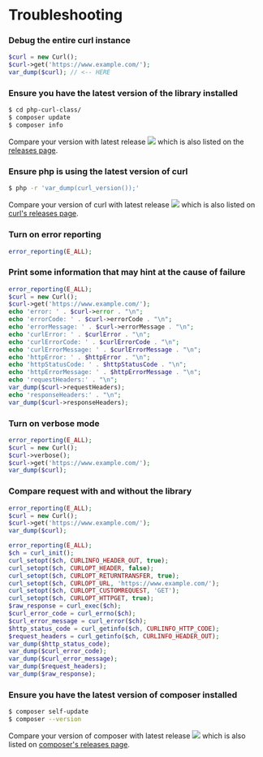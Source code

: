 # Troubleshooting

### Debug the entire curl instance

```php
$curl = new Curl();
$curl->get('https://www.example.com/');
var_dump($curl); // <-- HERE
```

### Ensure you have the latest version of the library installed

```bash
$ cd php-curl-class/
$ composer update
$ composer info
```
Compare your version with latest release ![](https://img.shields.io/github/release/php-curl-class/php-curl-class.svg?style=flat-square&sort=semver&color=rgba(0,0,0,0)&label=) which is also listed on the [releases page](https://github.com/php-curl-class/php-curl-class/releases).

### Ensure php is using the latest version of curl

```bash
$ php -r 'var_dump(curl_version());'
```

Compare your version of curl with latest release ![](https://img.shields.io/github/v/release/curl/curl.svg?style=flat-square&color=rgba(0,0,0,0)&label=) which is also listed on [curl's releases page](https://github.com/curl/curl/releases).

### Turn on error reporting

```php
error_reporting(E_ALL);
```

### Print some information that may hint at the cause of failure

```php
error_reporting(E_ALL);
$curl = new Curl();
$curl->get('https://www.example.com/');
echo 'error: ' . $curl->error . "\n";
echo 'errorCode: ' . $curl->errorCode . "\n";
echo 'errorMessage: ' . $curl->errorMessage . "\n";
echo 'curlError: ' . $curlError . "\n";
echo 'curlErrorCode: ' . $curlErrorCode . "\n";
echo 'curlErrorMessage: ' . $curlErrorMessage . "\n";
echo 'httpError: ' . $httpError . "\n";
echo 'httpStatusCode: ' . $httpStatusCode . "\n";
echo 'httpErrorMessage: ' . $httpErrorMessage . "\n";
echo 'requestHeaders:' . "\n";
var_dump($curl->requestHeaders);
echo 'responseHeaders:' . "\n";
var_dump($curl->responseHeaders);
```

### Turn on verbose mode

```php
error_reporting(E_ALL);
$curl = new Curl();
$curl->verbose();
$curl->get('https://www.example.com/');
var_dump($curl);
```

### Compare request with and without the library

```php
error_reporting(E_ALL);
$curl = new Curl();
$curl->get('https://www.example.com/');
var_dump($curl);
```

```php
error_reporting(E_ALL);
$ch = curl_init();
curl_setopt($ch, CURLINFO_HEADER_OUT, true);
curl_setopt($ch, CURLOPT_HEADER, false);
curl_setopt($ch, CURLOPT_RETURNTRANSFER, true);
curl_setopt($ch, CURLOPT_URL, 'https://www.example.com/');
curl_setopt($ch, CURLOPT_CUSTOMREQUEST, 'GET');
curl_setopt($ch, CURLOPT_HTTPGET, true);
$raw_response = curl_exec($ch);
$curl_error_code = curl_errno($ch);
$curl_error_message = curl_error($ch);
$http_status_code = curl_getinfo($ch, CURLINFO_HTTP_CODE);
$request_headers = curl_getinfo($ch, CURLINFO_HEADER_OUT);
var_dump($http_status_code);
var_dump($curl_error_code);
var_dump($curl_error_message);
var_dump($request_headers);
var_dump($raw_response);
```

### Ensure you have the latest version of composer installed

```bash
$ composer self-update
$ composer --version
```

Compare your version of composer with latest release ![](https://img.shields.io/github/v/release/composer/composer.svg?style=flat-square&color=rgba(0,0,0,0)&label=) which is also listed on [composer's releases page](https://github.com/composer/composer/releases).
